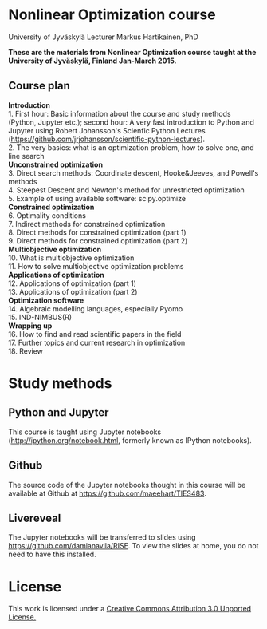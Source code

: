 # Nonlinear Optimization course
University of Jyväskylä
Lecturer Markus Hartikainen, PhD

**These are the materials from Nonlinear Optimization course taught at the University of Jyväskylä, Finland Jan-March 2015.**

## Course plan

**Introduction**  
    1. First hour: Basic information about the course and study methods (Python, Jupyter etc.); second hour: A very fast introduction to Python and Jupyter using Robert Johansson's Scienfic Python Lectures (https://github.com/jrjohansson/scientific-python-lectures).  
    2. The very basics: what is an optimization problem, how to solve one, and line search  
**Unconstrained optimization**  
    3. Direct search methods: Coordinate descent, Hooke&Jeeves, and Powell's methods   
    4. Steepest Descent and Newton's method for unrestricted optimization  
    5. Example of using available software: scipy.optimize  
**Constrained optimization**  
    6. Optimality conditions  
    7. Indirect methods for constrained optimization  
    8. Direct methods for constrained optimization (part 1)  
    9. Direct methods for constrained optimization (part 2)  
**Multiobjective optimization**  
    10. What is multiobjective optimization  
    11. How to solve multiobjective optimization problems  
**Applications of optimization**  
    12. Applications of optimization (part 1)  
    13. Applications of optimization (part 2)  
**Optimization software**  
    14. Algebraic modelling languages, especially Pyomo  
    15. IND-NIMBUS(R)  
**Wrapping up**  
    16. How to find and read scientific papers in the field  
    17. Further topics and current research in optimization  
    18. Review  


# Study methods
## Python and Jupyter
This course is taught using Jupyter notebooks (http://ipython.org/notebook.html, formerly known as IPython notebooks).
## Github
The source code of the Jupyter notebooks thought in this course will be available at Github at https://github.com/maeehart/TIES483.
## Livereveal
The Jupyter notebooks will be transferred to slides using https://github.com/damianavila/RISE. To view the slides at home, you do not need to have this installed.

License
=======

This work is licensed under a [Creative Commons Attribution 3.0 Unported License.](http://creativecommons.org/licenses/by/3.0/)

